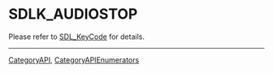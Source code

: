 # SDLK_AUDIOSTOP

Please refer to [SDL_KeyCode](SDL_KeyCode) for details.

----
[CategoryAPI](CategoryAPI), [CategoryAPIEnumerators](CategoryAPIEnumerators)

